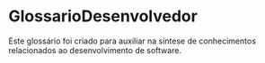 # GlossarioDesenvolvedor
Este glossário foi criado para auxiliar na síntese de conhecimentos relacionados ao desenvolvimento de software.
